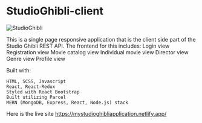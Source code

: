 # StudioGhibli-client
![StudioGhibli](https://user-images.githubusercontent.com/88792549/163686387-08edb1e8-b516-42cc-942b-cbdc241e2269.png)

 This is a single page responsive application that is the client side part of the Studio Ghibli REST API. The frontend for this includes:
  Login view
  Registration view
  Movie catalog view
  Individual movie view
  Director view
  Genre view
  Profile view

  Built with:

    HTML, SCSS, Javascript
    React, React-Redux
    Styled with React Bootstrap
    Built utilizing Parcel
    MERN (MongoDB, Express, React, Node.js) stack
  
  Here is the live site https://mystudioghibliapplication.netlify.app/ 

